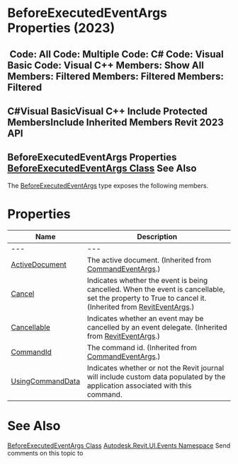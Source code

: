 # BeforeExecutedEventArgs Properties (2023)

﻿
 Code: All Code: Multiple Code: C# Code: Visual Basic Code: Visual C++  Members: Show All Members: Filtered Members: Filtered Members: Filtered   
---  
C#Visual BasicVisual C++
Include Protected MembersInclude Inherited Members
Revit 2023 API  
---  
BeforeExecutedEventArgs Properties  
[BeforeExecutedEventArgs Class](fa2b2985-1b98-420c-556a-3888b7929a5a.md "BeforeExecutedEventArgs Class") See Also  
---  
The [BeforeExecutedEventArgs](fa2b2985-1b98-420c-556a-3888b7929a5a.md "BeforeExecutedEventArgs Class") type exposes the following members.
# Properties
| Name | Description |
| --- | --- |
| --- | --- | --- |
| [ActiveDocument](c9769a52-5a67-3f36-e10c-676617376366.md "ActiveDocument Property") | The active document.  (Inherited from [CommandEventArgs](c3d77fea-4752-aade-9e0b-95cc79461aa6.md "CommandEventArgs Class").) |
| [Cancel](a6f19b89-d365-6163-81e5-57849581e27e.md "Cancel Property") | Indicates whether the event is being cancelled. When the event is cancellable, set the property to True to cancel it.  (Inherited from [RevitEventArgs](2995a67a-3135-8032-a92a-079b6f9d6954.md "RevitEventArgs Class").) |
| [Cancellable](57e27fac-4938-589c-154d-5d2e60d89bae.md "Cancellable Property") | Indicates whether an event may be cancelled by an event delegate.  (Inherited from [RevitEventArgs](2995a67a-3135-8032-a92a-079b6f9d6954.md "RevitEventArgs Class").) |
| [CommandId](b1c1d16a-6515-25e5-c639-7294b28c5224.md "CommandId Property") | The command id.  (Inherited from [CommandEventArgs](c3d77fea-4752-aade-9e0b-95cc79461aa6.md "CommandEventArgs Class").) |
| [UsingCommandData](604c4a88-6d23-9067-125d-3ddac0548bbb.md "UsingCommandData Property") | Indicates whether or not the Revit journal will include custom data populated by the application associated with this command. |

# See Also
[BeforeExecutedEventArgs Class](fa2b2985-1b98-420c-556a-3888b7929a5a.md "BeforeExecutedEventArgs Class")
[Autodesk.Revit.UI.Events Namespace](21d3e79a-2484-60b0-b4c6-5cf65cd96039.md "Autodesk.Revit.UI.Events Namespace")
Send comments on this topic to 